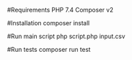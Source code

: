 #Requirements
    PHP 7.4
    Composer v2

#Installation
    composer install

#Run main script
    php script.php input.csv

#Run tests
    composer run test